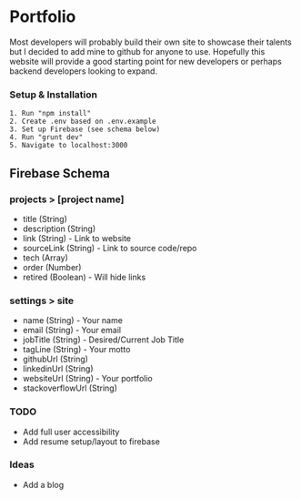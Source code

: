 # Portfolio

Most developers will probably build their own site to showcase their talents but I decided to add mine to github for anyone to use. Hopefully this website will provide a good starting point for new developers or perhaps backend developers looking to expand.

### Setup & Installation

```
1. Run "npm install"
2. Create .env based on .env.example
3. Set up Firebase (see schema below)
4. Run "grunt dev"
5. Navigate to localhost:3000
```

## Firebase Schema

### projects > [project name]

- title (String)
- description (String)
- link (String) - Link to website
- sourceLink (String) - Link to source code/repo
- tech (Array)
- order (Number)
- retired (Boolean) - Will hide links

### settings > site

- name (String) - Your name
- email (String) - Your email
- jobTitle (String) - Desired/Current Job Title
- tagLine (String) - Your motto
- githubUrl (String)
- linkedinUrl (String)
- websiteUrl (String) - Your portfolio
- stackoverflowUrl (String)

### TODO

- Add full user accessibility
- Add resume setup/layout to firebase

### Ideas

- Add a blog
